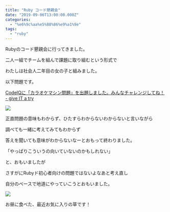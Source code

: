 ```yaml
---
title: "Ruby コード懇親会"
date: "2019-09-06T13:00:00.000Z"
categories: 
  - "%e6%9c%aa%e5%88%86%e9%a1%9e"
tags: 
  - "ruby"
---
```


Rubyのコード懇親会に行ってきました。

二人一組でチームを組んで課題に取り組むという形式で

わたしは社会人二年目の女の子と組みました。

以下問題です。

[CodeIQに「カラオケマシン問題」を出題しました。みんなチャレンジしてね！ - give IT a try](https://blog.jnito.com/entry/2014/06/06/104420)

![](http://wp.suwa3.me/wp-content/uploads/2019/09/e382b9e382afe383aae383bce383b3e382b7e383a7e38383e38388-2019-09-08-23.05.21.png?w=1008)

正直問題の意味もわからず、ひたすらわからないわからないと言いながら

調べても一緒に考えてみてもわからず

答えを聞いても意味がわからないなーとおもって終わりました。

「やっぱりこういうの向いていないのかもしれない」

と、おもいましたが

さすがにRubyド初心者向けの問題ではないよなあと考え直し

自分のペースで地道にやっていこうとおもいました。

![](/images/2019-09-06-13-06-33.jpg)

お昼に食べた、最近お気に入りの草です！
